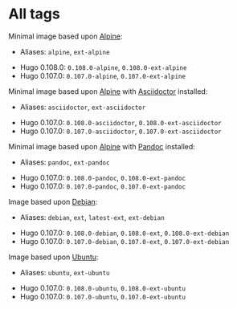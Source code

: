 # All tags

Minimal image based upon [Alpine](https://github.com/devcontainers/images/tree/main/src/base-alpine):
* Aliases: `alpine`, `ext-alpine`
<!-- * Hugo NEXT: `NEXT-alpine`, `NEXT-ext-alpine` -->
* Hugo 0.108.0: `0.108.0-alpine`, `0.108.0-ext-alpine`
* Hugo 0.107.0: `0.107.0-alpine`, `0.107.0-ext-alpine`

Minimal image based upon [Alpine](https://github.com/devcontainers/images/tree/main/src/base-alpine) with [Asciidoctor](http://asciidoctor.org/) installed:
* Aliases: `asciidoctor`, `ext-asciidoctor`
<!-- * Hugo NEXT: `NEXT-asciidoctor`, `NEXT-ext-asciidoctor` -->
* Hugo 0.107.0: `0.108.0-asciidoctor`, `0.108.0-ext-asciidoctor`
* Hugo 0.107.0: `0.107.0-asciidoctor`, `0.107.0-ext-asciidoctor`

Minimal image based upon [Alpine](https://github.com/devcontainers/images/tree/main/src/base-alpine) with [Pandoc](https://pandoc.org/) installed:
* Aliases: `pandoc`, `ext-pandoc`
<!-- * Hugo NEXT: `NEXT-pandoc`, `NEXT-ext-pandoc` -->
* Hugo 0.107.0: `0.108.0-pandoc`, `0.108.0-ext-pandoc`
* Hugo 0.107.0: `0.107.0-pandoc`, `0.107.0-ext-pandoc`

Image based upon [Debian](https://github.com/devcontainers/images/tree/main/src/base-debian):
* Aliases: `debian`, `ext`, `latest-ext`, `ext-debian`
<!-- * Hugo NEXT: `NEXT-debian`, `NEXT-ext`, `NEXT-ext-debian` -->
* Hugo 0.107.0: `0.108.0-debian`, `0.108.0-ext`, `0.108.0-ext-debian`
* Hugo 0.107.0: `0.107.0-debian`, `0.107.0-ext`, `0.107.0-ext-debian`

Image based upon [Ubuntu](https://github.com/devcontainers/images/tree/main/src/base-ubuntu):
* Aliases: `ubuntu`, `ext-ubuntu`
<!-- * Hugo NEXT: `NEXT-ubuntu`, `NEXT-ext-ubuntu` -->
* Hugo 0.107.0: `0.108.0-ubuntu`, `0.108.0-ext-ubuntu`
* Hugo 0.107.0: `0.107.0-ubuntu`, `0.107.0-ext-ubuntu`